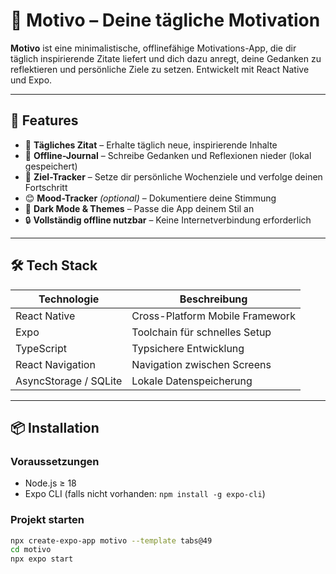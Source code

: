 # 📱 Motivo – Deine tägliche Motivation

**Motivo** ist eine minimalistische, offlinefähige Motivations-App, die dir täglich inspirierende Zitate liefert und dich dazu anregt, deine Gedanken zu reflektieren und persönliche Ziele zu setzen. Entwickelt mit React Native und Expo.

---

## 🚀 Features

- 🧠 **Tägliches Zitat** – Erhalte täglich neue, inspirierende Inhalte
- 📝 **Offline-Journal** – Schreibe Gedanken und Reflexionen nieder (lokal gespeichert)
- 🎯 **Ziel-Tracker** – Setze dir persönliche Wochenziele und verfolge deinen Fortschritt
- 😊 **Mood-Tracker** *(optional)* – Dokumentiere deine Stimmung
- 🌙 **Dark Mode & Themes** – Passe die App deinem Stil an
- 🔒 **Vollständig offline nutzbar** – Keine Internetverbindung erforderlich

---

## 🛠️ Tech Stack

| Technologie     | Beschreibung                      |
|----------------|------------------------------------|
| React Native    | Cross-Platform Mobile Framework   |
| Expo            | Toolchain für schnelles Setup     |
| TypeScript      | Typsichere Entwicklung            |
| React Navigation| Navigation zwischen Screens       |
| AsyncStorage / SQLite | Lokale Datenspeicherung         |

---

## 📦 Installation

### Voraussetzungen
- Node.js ≥ 18
- Expo CLI (falls nicht vorhanden: `npm install -g expo-cli`)

### Projekt starten

```bash
npx create-expo-app motivo --template tabs@49
cd motivo
npx expo start
